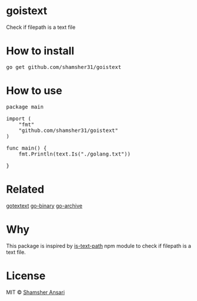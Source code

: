 # goistext
Check if filepath is a text file

# How to install
<pre>
go get github.com/shamsher31/goistext
</pre>

# How to use
<pre>
package main

import (
	"fmt"
	"github.com/shamsher31/goistext"
)

func main() {
	fmt.Println(text.Is("./golang.txt"))
  <!-- true -->
}
</pre>

# Related
[gotextext](https://github.com/shamsher31/gotextext)
[go-binary](https://github.com/ferhatelmas/go-binary)
[go-archive](https://github.com/ferhatelmas/go-archive)

# Why
This package is inspired by [is-text-path](https://www.npmjs.com/package/is-text-path) npm module to check if filepath is a text file.

# License
MIT © [Shamsher Ansari](https://github.com/shamsher31)
